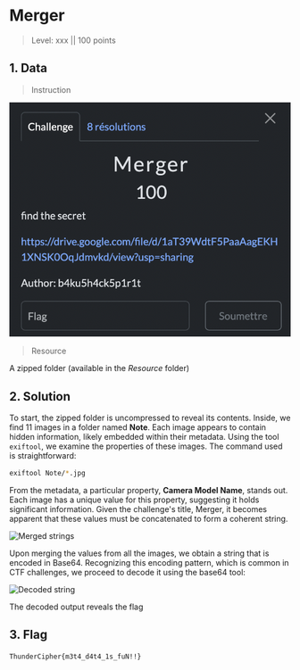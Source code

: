# Merger

> Level: xxx || 100 points


## 1. Data

> Instruction

![Instruction Challenge Merger](challenge_Merger.png)

> Resource

A zipped folder (available in the *Resource* folder)



## 2. Solution

To start, the zipped folder is uncompressed to reveal its contents. Inside, we find 11 images in a folder named **Note**. Each image appears to contain hidden information, likely embedded within their metadata. Using the tool `exiftool`, we examine the properties of these images. The command used is straightforward:  

```bash
exiftool Note/*.jpg
```

From the metadata, a particular property, **Camera Model Name**, stands out. Each image has a unique value for this property, suggesting it holds significant information. Given the challenge's title, Merger, it becomes apparent that these values must be concatenated to form a coherent string.

![Merged strings](https://github.com/user-attachments/assets/a27bb6f7-e2dd-4920-a120-ae83641a984b)

Upon merging the values from all the images, we obtain a string that is encoded in Base64. Recognizing this encoding pattern, which is common in CTF challenges, we proceed to decode it using the base64 tool:

![Decoded string](https://github.com/user-attachments/assets/05763a73-e441-4985-a91d-8b3c77f3dba8)

The decoded output reveals the flag

## 3. Flag

```text
ThunderCipher{m3t4_d4t4_1s_fuN!!}
```
